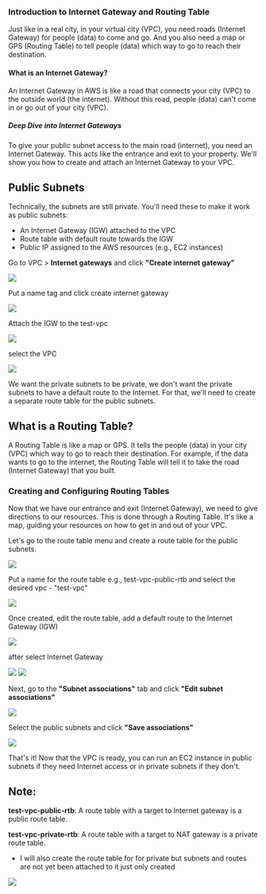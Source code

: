 ### Introduction to Internet Gateway and Routing Table

Just like in a real city, in your virtual city (VPC), you need roads (Internet Gateway) for people (data) to come and go. And you also need a map or GPS (Routing Table) to tell people (data) which way to go to reach their destination.

####  What is an Internet Gateway?

An Internet Gateway in AWS is like a road that connects your city (VPC) to the outside world (the internet). Without this road, people (data) can't come in or go out of your city (VPC).

##### Deep Dive into Internet Gateways

To give your public subnet access to the main road (internet), you need an Internet Gateway. This acts like the entrance and exit to your property. We'll show you how to create and attach an Internet Gateway to your VPC.


## Public Subnets
Technically, the subnets are still private. You'll need these to make it work as public subnets:

+ An Internet Gateway (IGW) attached to the VPC
+ Route table with default route towards the IGW
+ Public IP assigned to the AWS resources (e.g., EC2 instances)
  

Go to VPC > **Internet gateways** and click **"Create internet gateway"**


<img src="https://darey-io-pbl-projects-images.s3.eu-west-2.amazonaws.com/practices/internategateway.png" >



Put a name tag and click create internet gateway


<img src="https://darey-io-pbl-projects-images.s3.eu-west-2.amazonaws.com/practices/createigw.png" >



Attach the IGW to the test-vpc

<img src="https://darey-io-pbl-projects-images.s3.eu-west-2.amazonaws.com/practices/attcahigw.png" >

select the VPC

<img src="https://darey-io-pbl-projects-images.s3.eu-west-2.amazonaws.com/practices/selectvpcigw.png" >


We want the private subnets to be private, we don't want the private subnets to have a default route to the Internet. For that, we'll need to create a separate route table for the public subnets.

## What is a Routing Table?

A Routing Table is like a map or GPS. It tells the people (data) in your city (VPC) which way to go to reach their destination. For example, if the data wants to go to the internet, the Routing Table will tell it to take the road (Internet Gateway) that you built.

### Creating and Configuring Routing Tables

Now that we have our entrance and exit (Internet Gateway), we need to give directions to our resources. This is done through a Routing Table. It's like a map, guiding your resources on how to get in and out of your VPC.

Let's go to the route table menu and create a route table for the public subnets.

<img src="https://darey-io-nonprod-pbl-projects.s3.eu-west-2.amazonaws.com/practices/aws-networking-implementation/rtb.png" >

Put a name for the route table e.g., test-vpc-public-rtb and select the desired vpc - "test-vpc"

<img src="https://darey-io-pbl-projects-images.s3.eu-west-2.amazonaws.com/practices/createpublicrtb.png" >



Once created, edit the route table, add a default route to the Internet Gateway (IGW)

<img src="https://darey-io-pbl-projects-images.s3.eu-west-2.amazonaws.com/practices/editroute.png" >

after select Internet Gateway


<img src="https://darey-io-pbl-projects-images.s3.eu-west-2.amazonaws.com/practices/selectigw.png" >


<img src="https://darey-io-pbl-projects-images.s3.eu-west-2.amazonaws.com/practices/routes.png" >

Next, go to the **"Subnet associations"** tab and click **"Edit subnet associations"**


<img src="https://darey-io-pbl-projects-images.s3.eu-west-2.amazonaws.com/practices/subnetass.png" >

Select the public subnets and click **"Save associations"**


<img src="https://darey-io-pbl-projects-images.s3.eu-west-2.amazonaws.com/practices/savesubnet.png" >

That's it! Now that the VPC is ready, you can run an EC2 instance in public subnets if they need Internet access or in private subnets if they don't.

## Note:

**test-vpc-public-rtb**: A route table with a target to Internet gateway is a public route table.

**test-vpc-private-rtb**: A route table with a target to NAT gateway is a private route table.

+ I will also create the route table for for private but subnets and routes are not yet been attached to it just only created 


<img src="https://darey-io-pbl-projects-images.s3.eu-west-2.amazonaws.com/practices/rtb.png" >

